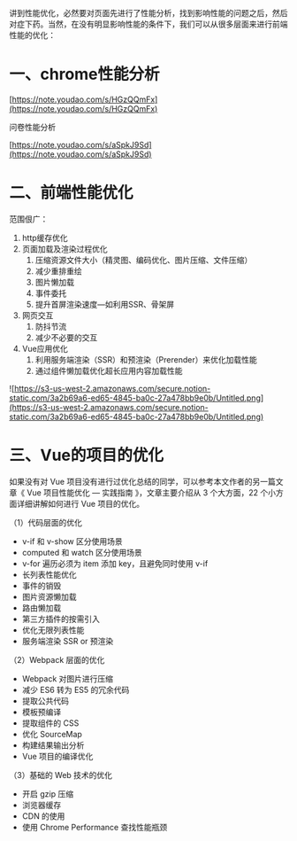 讲到性能优化，必然要对页面先进行了性能分析，找到影响性能的问题之后，然后对症下药。当然，在没有明显影响性能的条件下，我们可以从很多层面来进行前端性能的优化：

# 一、chrome性能分析

[https://note.youdao.com/s/HGzQQmFx](https://note.youdao.com/s/HGzQQmFx)

问卷性能分析

[https://note.youdao.com/s/aSpkJ9Sd](https://note.youdao.com/s/aSpkJ9Sd)

# 二、前端性能优化

范围佷广：

1. http缓存优化
2. 页面加载及渲染过程优化
    1. 压缩资源文件大小（精灵图、编码优化、图片压缩、文件压缩）
    2. 减少重排重绘
    3. 图片懒加载
    4. 事件委托
    5. 提升首屏渲染速度—如利用SSR、骨架屏
3. 网页交互
    1. 防抖节流
    2. 减少不必要的交互
4. Vue应用优化
    1. 利用服务端渲染（SSR）和预渲染（Prerender）来优化加载性能
    2. 通过组件懒加载优化超长应用内容加载性能

![https://s3-us-west-2.amazonaws.com/secure.notion-static.com/3a2b69a6-ed65-4845-ba0c-27a478bb9e0b/Untitled.png](https://s3-us-west-2.amazonaws.com/secure.notion-static.com/3a2b69a6-ed65-4845-ba0c-27a478bb9e0b/Untitled.png)

# 三、Vue的项目的优化

如果没有对 Vue 项目没有进行过优化总结的同学，可以参考本文作者的另一篇文章《 Vue 项目性能优化 — 实践指南 》，文章主要介绍从 3 个大方面，22 个小方面详细讲解如何进行 Vue 项目的优化。

（1）代码层面的优化

- v-if 和 v-show 区分使用场景
- computed 和 watch 区分使用场景
- v-for 遍历必须为 item 添加 key，且避免同时使用 v-if
- 长列表性能优化
- 事件的销毁
- 图片资源懒加载
- 路由懒加载
- 第三方插件的按需引入
- 优化无限列表性能
- 服务端渲染 SSR or 预渲染

（2）Webpack 层面的优化

- Webpack 对图片进行压缩
- 减少 ES6 转为 ES5 的冗余代码
- 提取公共代码
- 模板预编译
- 提取组件的 CSS
- 优化 SourceMap
- 构建结果输出分析
- Vue 项目的编译优化

（3）基础的 Web 技术的优化

- 开启 gzip 压缩
- 浏览器缓存
- CDN 的使用
- 使用 Chrome Performance 查找性能瓶颈